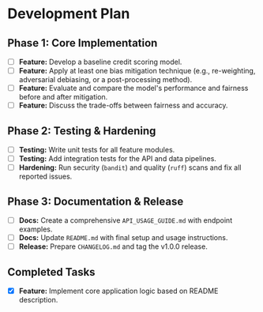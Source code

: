 # Development Plan

## Phase 1: Core Implementation
- [ ] **Feature:** Develop a baseline credit scoring model.
- [ ] **Feature:** Apply at least one bias mitigation technique (e.g., re-weighting, adversarial debiasing, or a post-processing method).
- [ ] **Feature:** Evaluate and compare the model's performance and fairness before and after mitigation.
- [ ] **Feature:** Discuss the trade-offs between fairness and accuracy.

## Phase 2: Testing & Hardening
- [ ] **Testing:** Write unit tests for all feature modules.
- [ ] **Testing:** Add integration tests for the API and data pipelines.
- [ ] **Hardening:** Run security (`bandit`) and quality (`ruff`) scans and fix all reported issues.

## Phase 3: Documentation & Release
- [ ] **Docs:** Create a comprehensive `API_USAGE_GUIDE.md` with endpoint examples.
- [ ] **Docs:** Update `README.md` with final setup and usage instructions.
- [ ] **Release:** Prepare `CHANGELOG.md` and tag the v1.0.0 release.

## Completed Tasks
- [x] **Feature:** Implement core application logic based on README description.
